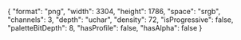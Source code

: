 {
  "format": "png",
  "width": 3304,
  "height": 1786,
  "space": "srgb",
  "channels": 3,
  "depth": "uchar",
  "density": 72,
  "isProgressive": false,
  "paletteBitDepth": 8,
  "hasProfile": false,
  "hasAlpha": false
}